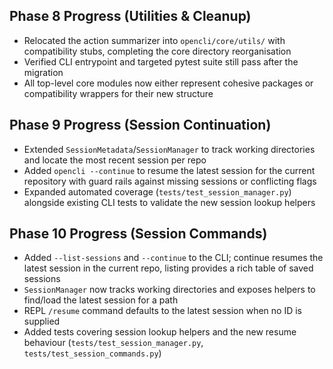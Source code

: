 
## Phase 8 Progress (Utilities & Cleanup)
- Relocated the action summarizer into `opencli/core/utils/` with compatibility stubs, completing the core directory reorganisation
- Verified CLI entrypoint and targeted pytest suite still pass after the migration
- All top-level core modules now either represent cohesive packages or compatibility wrappers for their new structure

## Phase 9 Progress (Session Continuation)
- Extended `SessionMetadata`/`SessionManager` to track working directories and locate the most recent session per repo
- Added `opencli --continue` to resume the latest session for the current repository with guard rails against missing sessions or conflicting flags
- Expanded automated coverage (`tests/test_session_manager.py`) alongside existing CLI tests to validate the new session lookup helpers

## Phase 10 Progress (Session Commands)
- Added `--list-sessions` and `--continue` to the CLI; continue resumes the latest session in the current repo, listing provides a rich table of saved sessions
- `SessionManager` now tracks working directories and exposes helpers to find/load the latest session for a path
- REPL `/resume` command defaults to the latest session when no ID is supplied
- Added tests covering session lookup helpers and the new resume behaviour (`tests/test_session_manager.py`, `tests/test_session_commands.py`)
